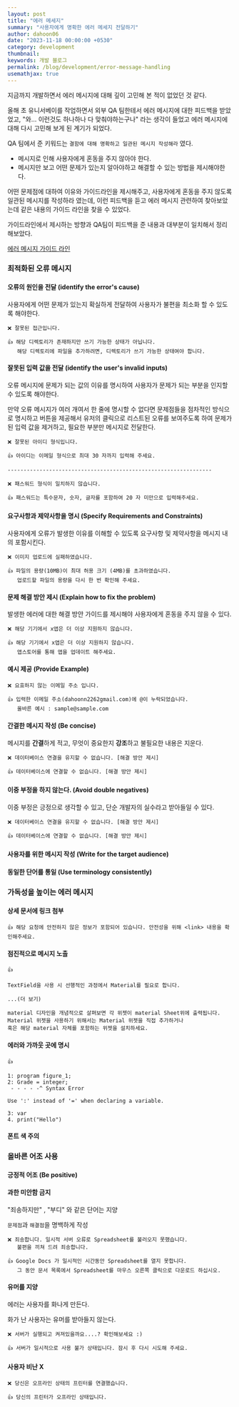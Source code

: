 ```yaml
---
layout: post
title: "에러 메세지"
summary: "사용자에게 명확한 에러 메세지 전달하기"
author: dahoon06
date: "2023-11-18 00:00:00 +0530"
category: development
thumbnail: 
keywords: 개발 블로그
permalink: /blog/development/error-message-handling
usemathjax: true
---
```


지금까지 개발하면서 에러 메시지에 대해 깊이 고민해 본 적이 없었던 것 같다.

올해 초 유니서베이를 작업하면서 외부 QA 팀한테서 에러 메시지에 대한 피드백을 받았었고, "와... 이런것도 하나하나 다 맞춰야하는구나" 라는 생각이 들었고 에러 메시지에 대해 다시 고민해 보게 된 계기가 되었다. 

QA 팀에서 준 키워드는 `결함에 대해 명확하고 일관된 메시지 작성해라` 였다. 

- 메시지로 인해 사용자에게 혼동을 주지 않아야 한다.
- 메시지만 보고 어떤 문제가 있는지 알아야하고 해결할 수 있는 방법을 제시해야한다.

어떤 문제점에 대하여 이유와 가이드라인을 제시해주고, 사용자에게 혼동을 주지 않도록 일관된 메시지를 작성하라 였는데,
이런 피드백을 듣고 에러 메시지 관련하여 찾아보았는데 같은 내용의 가이드 라인을 찾을 수 있었다.

가이드라인에서 제시하는 방향과 QA팀이 피드백을 준 내용과 대부분이 일치해서 정리해보았다.

[에러 메시지 가이드 라인](https://developers.google.com/tech-writing/error-messages)

### 최적화된 오류 메시지

#### 오류의 원인을 전달 (identify the error's cause)

사용자에게 어떤 문제가 있는지 확실하게 전달하여 사용자가 불편을 최소화 할 수 있도록 해야한다.

```text
❌ 잘못된 접근입니다.

👍 해당 디렉토리가 존재하지만 쓰기 가능한 상태가 아닙니다.
   해당 디렉토리에 파일을 추가하려면, 디렉토리가 쓰기 가능한 상태여야 합니다.
```


#### 잘못된 입력 값을 전달 (identify the user's invalid inputs)

오류 메시지에 문제가 되는 값의 이유를 명시하여 사용자가 문제가 되는 부분을 인지할 수 있도록 해야한다.

만약 오류 메시지가 여러 개여서 한 줄에 명시할 수 없다면 문제점들을 점차적인 방식으로 명시하고 버튼을 제공해서 유저의 클릭으로 리스트된 오류를 보여주도록 하여 문제가 된 입력 값을 제거하고, 필요한 부분만 메시지로 전달한다.

```text
❌ 잘못된 아이디 형식입니다.

👍 아이디는 이메일 형식으로 최대 30 자까지 입력해 주세요.

----------------------------------------------------------------

❌ 패스워드 형식이 일치하지 않습니다.

👍 패스워드는 특수문자, 숫자, 글자를 포함하여 20 자 미만으로 입력해주세요.
```


#### 요구사항과 제약사항을 명시 (Specify Requirements and Constraints)

사용자에게 오류가 발생한 이유를 이해할 수 있도록 요구사항 및 제약사항을 메시지 내의 포함시킨다.

```text
❌ 이미지 업로드에 실패하였습니다.

👍 파일의 용량(10MB)이 최대 허용 크기 (4MB)를 초과하였습니다.
   업로드할 파일의 용량을 다시 한 번 확인해 주세요.
```


#### 문제 해결 방안 제시 (Explain how to fix the problem)

발생한 에러에 대한 해결 방안 가이드를 제시해야 사용자에게 혼동을 주지 않을 수 있다. 

```text
❌ 해당 기기에서 x앱은 더 이상 지원하지 않습니다.

👍 해당 기기에서 x앱은 더 이상 지원하지 않습니다.
   앱스토어를 통해 앱을 업데이트 해주세요.
```

#### 예시 제공 (Provide Example)

```text
❌ 요효하지 않는 이메일 주소 입니다.

👍 입력한 이메일 주소(dahoonn2262gmail.com)에 @이 누락되었습니다.
   올바른 예시 : sample@sample.com
```


#### 간결한 메시지 작성 (Be concise)

메시지를 **간결**하게 적고, 무엇이 중요한지 **강조**하고 불필요한 내용은 지운다.

```text
❌ 데이터베이스 연결을 유지할 수 없습니다. [해결 방안 제시]

👍 데이터베이스에 연결할 수 없습니다. [해결 방안 제시]
```


#### 이중 부정을 하지 않는다. (Avoid double negatives)

이중 부정은 긍정으로 생각할 수 있고, 단순 개발자의 실수라고 받아들일 수 있다.

```text
❌ 데이터베이스 연결을 유지할 수 없습니다. [해결 방안 제시]

👍 데이터베이스에 연결할 수 없습니다. [해결 방안 제시]
```


#### 사용자를 위한 메시지 작성 (Write for the target audience)

#### 동일한 단어를 통일 (Use terminology consistently)


### 가독성을 높이는 에러 메시지

#### 상세 문서에 링크 첨부

```text
👍 해당 요청에 안전하지 않은 정보가 포함되어 있습니다. 안전성을 위해 <link> 내용을 확인해주세요.
```

#### 점진적으로 메시지 노출

```text
👍

TextField을 사용 시 선행적인 과정에서 Material를 필요로 합니다.

...(더 보기)

material 디자인을 개념적으로 살펴보면 각 위젯이 material Sheet위에 출력됩니다.
Material 위젯을 사용하기 위해서는 Material 위젯을 직접 추가하거나
혹은 해당 material 자체를 포함하는 위젯을 설치하세요.
```


#### 에러와 가까웃 곳에 명시

```text
👍

1: program figure_1;
2: Grade = integer;
 - - - - -^ Syntax Error

Use ':' instead of '=' when declaring a variable.

3: var
4. print("Hello")
```

#### 폰트 색 주의

### 올바른 어조 사용

#### 긍정적 어조 (Be positive)

#### 과한 미안함 금지

"죄송하지만" , "부디" 와 같은 단어는 지양

`문제점`과 `해결점`을 명백하게 작성

```text
❌ 죄송합니다. 일시적 서버 오류로 Spreadsheet를 불러오지 못했습니다.
   불편을 끼쳐 드려 죄송합니다.

👍 Google Docs 가 일시적인 시간동안 Spreadsheet를 열지 못합니다.
   그 동안 문서 목록에서 Spreadsheet를 마우스 오른쪽 클릭으로 다운로드 하십시오.
```

#### 유머를 지양

에러는 사용자를 화나게 만든다.

화가 난 사용자는 유머를 받아들지 않는다.

```text
❌ 서버가 실행되고 켜져있을까요....? 확인해보세요 :)

👍 서버가 일시적으로 사용 불가 상태입니다. 잠시 후 다시 시도해 주세요.
```

#### 사용자 비난 X

```text
❌ 당신은 오프라인 상태의 프린터를 연결했습니다.

👍 당신의 프린터가 오프라인 상태입니다.
```